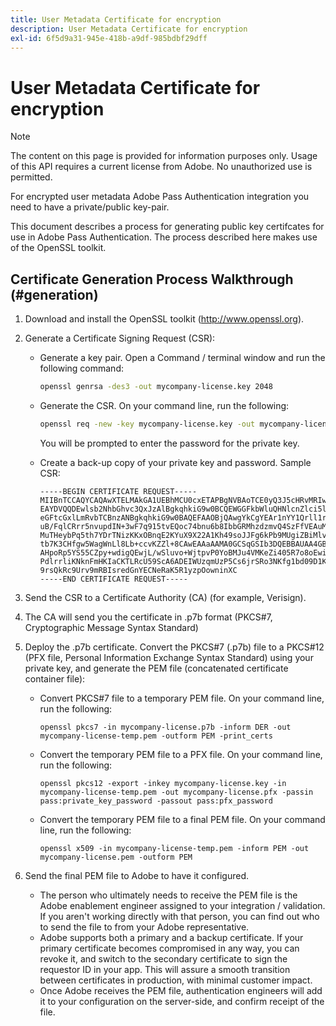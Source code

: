 ```yaml
---
title: User Metadata Certificate for encryption
description: User Metadata Certificate for encryption
exl-id: 6f5d9a31-945e-418b-a9df-985bdbf29dff
---
```

# User Metadata Certificate for encryption

>[!NOTE]
>
>The content on this page is provided for information purposes only. Usage of this API requires a current license from Adobe. No unauthorized use is permitted.

For encrypted user metadata Adobe Pass Authentication integration you need to have a private/public key-pair.

This document describes a process for generating public key certifcates for use in Adobe Pass Authentication. The process described here makes use of the OpenSSL toolkit.

## Certificate Generation Process Walkthrough (#generation)

1. Download and install the OpenSSL toolkit (http://www.openssl.org).

1. Generate a Certificate Signing Request (CSR):

   * Generate a key pair.  Open a Command / terminal window and run the following command:

     ```bash
     openssl genrsa -des3 -out mycompany-license.key 2048
     ```

   * Generate the CSR. On your command line, run the following:

     ```bash
     openssl req -new -key mycompany-license.key -out mycompany-license.csr -batch
     ```

      You will be prompted to enter the password for the private key.

   * Create a back-up copy of your private key and password. Sample CSR:

      ```
      -----BEGIN CERTIFICATE REQUEST-----
      MIIBnTCCAQYCAQAwXTELMAkGA1UEBhMCU0cxETAPBgNVBAoTCE0yQ3J5cHRvMRIw
      EAYDVQQDEwlsb2NhbGhvc3QxJzAlBgkqhkiG9w0BCQEWGGFkbWluQHNlcnZlci5l
      eGFtcGxlLmRvbTCBnzANBgkqhkiG9w0BAQEFAAOBjQAwgYkCgYEAr1nYY1Qrll1r
      uB/FqlCRrr5nvupdIN+3wF7q915tvEQoc74bnu6b8IbbGRMhzdzmvQ4SzFfVEAuM
      MuTHeybPq5th7YDrTNizKKxOBnqE2KYuX9X22A1Kh49soJJFg6kPb9MUgiZBiMlv
      tb7K3CHfgw5WagWnLl8Lb+ccvKZZl+8CAwEAAaAAMA0GCSqGSIb3DQEBBAUAA4GB
      AHpoRp5YS55CZpy+wdigQEwjL/wSluvo+WjtpvP0YoBMJu4VMKeZi405R7o8oEwi
      PdlrrliKNknFmHKIaCKTLRcU59ScA6ADEIWUzqmUzP5Cs6jrSRo3NKfg1bd09D1K
      9rsQkRc9Urv9mRBIsredGnYECNeRaK5R1yzpOowninXC
      -----END CERTIFICATE REQUEST-----
      ```

1. Send the CSR to a Certificate Authority (CA) (for example, Verisign).

1. The CA will send you the certificate in .p7b format (PKCS#7, Cryptographic Message Syntax Standard)

1. Deploy the .p7b certificate. Convert the PKCS#7 (.p7b) file to a PKCS#12 (PFX file, Personal Information Exchange Syntax Standard) using your private key, and generate the PEM file (concatenated certificate container file):

   * Convert PKCS#7 file to a temporary PEM file. On your command line, run the following:

      ```
      openssl pkcs7 -in mycompany-license.p7b -inform DER -out mycompany-license-temp.pem -outform PEM -print_certs
      ```

   * Convert the temporary PEM file to a PFX file.  On your command line, run the following:

      ```
      openssl pkcs12 -export -inkey mycompany-license.key -in mycompany-license-temp.pem -out mycompany-license.pfx -passin pass:private_key_password -passout pass:pfx_password
      ```

   * Convert the temporary PEM file to a final PEM file. On your command line, run the following:

      ```
      openssl x509 -in mycompany-license-temp.pem -inform PEM -out mycompany-license.pem -outform PEM
      ```

1. Send the final PEM file to Adobe to have it configured.

   * The person who ultimately needs to receive the PEM file is the Adobe enablement engineer assigned to your integration / validation. If you aren't working directly with that person, you can find out who to send the file to from your Adobe representative.
   * Adobe supports both a primary and a backup certificate. If your primary certificate becomes compromised in any way, you can revoke it, and switch to the secondary certificate to sign the requestor ID in your app. This will assure a smooth transition between certificates in production, with minimal customer impact.
   * Once Adobe receives the PEM file, authentication engineers will add it to your configuration on the server-side, and confirm receipt of the file.
